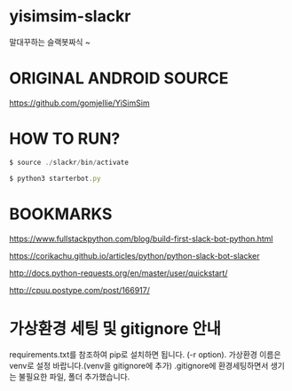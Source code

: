 # yisimsim-slackr
말대꾸하는 슬랙봇짜식 ~

# ORIGINAL ANDROID SOURCE

https://github.com/gomjellie/YiSimSim

# HOW TO RUN?
```js
$ source ./slackr/bin/activate

$ python3 starterbot.py
```
# BOOKMARKS

https://www.fullstackpython.com/blog/build-first-slack-bot-python.html

https://corikachu.github.io/articles/python/python-slack-bot-slacker

http://docs.python-requests.org/en/master/user/quickstart/

http://cpuu.postype.com/post/166917/


# 가상환경 세팅 및 gitignore 안내
requirements.txt를 참조하여 pip로 설치하면 됩니다. (-r option).
가상환경 이름은 venv로 설정 바랍니다.(venv을 gitignore에 추가)
.gitignore에 환경세팅하면서 생기는 불필요한 파일, 폴더 추가했습니다.

